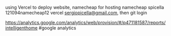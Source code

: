 using Vercel to deploy website, namecheap for hosting
namecheap spicella 121094namecheap12
vercel sergiopicella@gmail.com, then git login


https://analytics.google.com/analytics/web/provision/#/p471181587/reports/intelligenthome #google analytics
